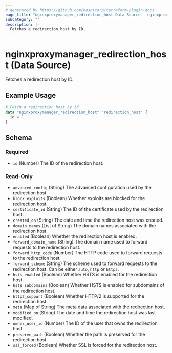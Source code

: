 ```yaml
---
# generated by https://github.com/hashicorp/terraform-plugin-docs
page_title: "nginxproxymanager_redirection_host Data Source - nginxproxymanager"
subcategory: ""
description: |-
  Fetches a redirection host by ID.
---
```


# nginxproxymanager_redirection_host (Data Source)

Fetches a redirection host by ID.

## Example Usage

```terraform
# Fetch a redirection host by id
data "nginxproxymanager_redirection_host" "redirection_host" {
  id = 1
}
```

<!-- schema generated by tfplugindocs -->
## Schema

### Required

- `id` (Number) The ID of the redirection host.

### Read-Only

- `advanced_config` (String) The advanced configuration used by the redirection host.
- `block_exploits` (Boolean) Whether exploits are blocked for the redirection host.
- `certificate_id` (String) The ID of the certificate used by the redirection host.
- `created_on` (String) The date and time the redirection host was created.
- `domain_names` (List of String) The domain names associated with the redirection host.
- `enabled` (Boolean) Whether the redirection host is enabled.
- `forward_domain_name` (String) The domain name used to forward requests to the redirection host.
- `forward_http_code` (Number) The HTTP code used to forward requests to the redirection host.
- `forward_scheme` (String) The scheme used to forward requests to the redirection host. Can be either `auto`, `http` or `https`.
- `hsts_enabled` (Boolean) Whether HSTS is enabled for the redirection host.
- `hsts_subdomains` (Boolean) Whether HSTS is enabled for subdomains of the redirection host.
- `http2_support` (Boolean) Whether HTTP/2 is supported for the redirection host.
- `meta` (Map of String) The meta data associated with the redirection host.
- `modified_on` (String) The date and time the redirection host was last modified.
- `owner_user_id` (Number) The ID of the user that owns the redirection host.
- `preserve_path` (Boolean) Whether the path is preserved for the redirection host.
- `ssl_forced` (Boolean) Whether SSL is forced for the redirection host.


